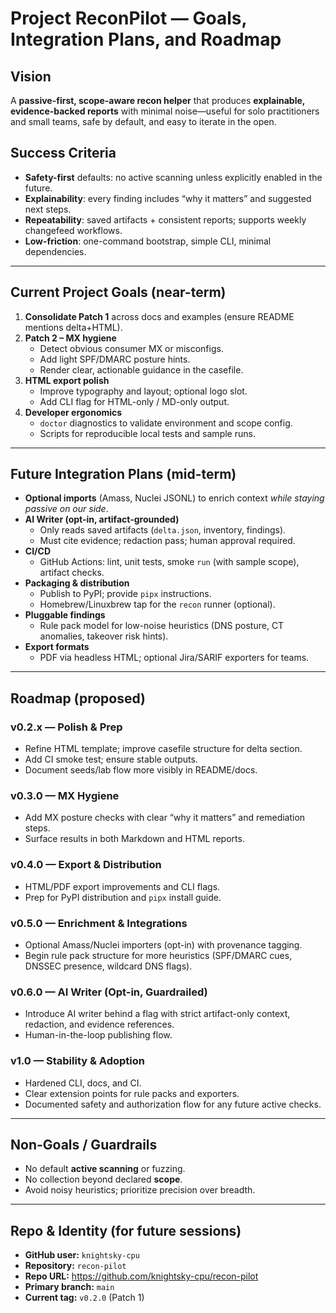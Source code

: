 # Project ReconPilot — Goals, Integration Plans, and Roadmap

## Vision
A **passive-first, scope-aware recon helper** that produces **explainable, evidence-backed reports** with minimal noise—useful for solo practitioners and small teams, safe by default, and easy to iterate in the open.

## Success Criteria
- **Safety-first** defaults: no active scanning unless explicitly enabled in the future.
- **Explainability**: every finding includes “why it matters” and suggested next steps.
- **Repeatability**: saved artifacts + consistent reports; supports weekly changefeed workflows.
- **Low-friction**: one-command bootstrap, simple CLI, minimal dependencies.

---

## Current Project Goals (near-term)
1. **Consolidate Patch 1** across docs and examples (ensure README mentions delta+HTML).
2. **Patch 2 – MX hygiene**
   - Detect obvious consumer MX or misconfigs.
   - Add light SPF/DMARC posture hints.
   - Render clear, actionable guidance in the casefile.
3. **HTML export polish**
   - Improve typography and layout; optional logo slot.
   - Add CLI flag for HTML-only / MD-only output.
4. **Developer ergonomics**
   - `doctor` diagnostics to validate environment and scope config.
   - Scripts for reproducible local tests and sample runs.

---

## Future Integration Plans (mid-term)
- **Optional imports** (Amass, Nuclei JSONL) to enrich context *while staying passive on our side*.
- **AI Writer (opt-in, artifact-grounded)**
  - Only reads saved artifacts (`delta.json`, inventory, findings).
  - Must cite evidence; redaction pass; human approval required.
- **CI/CD**
  - GitHub Actions: lint, unit tests, smoke `run` (with sample scope), artifact checks.
- **Packaging & distribution**
  - Publish to PyPI; provide `pipx` instructions.
  - Homebrew/Linuxbrew tap for the `recon` runner (optional).
- **Pluggable findings**
  - Rule pack model for low-noise heuristics (DNS posture, CT anomalies, takeover risk hints).
- **Export formats**
  - PDF via headless HTML; optional Jira/SARIF exporters for teams.

---

## Roadmap (proposed)
### v0.2.x — Polish & Prep
- Refine HTML template; improve casefile structure for delta section.
- Add CI smoke test; ensure stable outputs.
- Document seeds/lab flow more visibly in README/docs.

### v0.3.0 — MX Hygiene
- Add MX posture checks with clear “why it matters” and remediation steps.
- Surface results in both Markdown and HTML reports.

### v0.4.0 — Export & Distribution
- HTML/PDF export improvements and CLI flags.
- Prep for PyPI distribution and `pipx` install guide.

### v0.5.0 — Enrichment & Integrations
- Optional Amass/Nuclei importers (opt-in) with provenance tagging.
- Begin rule pack structure for more heuristics (SPF/DMARC cues, DNSSEC presence, wildcard DNS flags).

### v0.6.0 — AI Writer (Opt-in, Guardrailed)
- Introduce AI writer behind a flag with strict artifact-only context, redaction, and evidence references.
- Human-in-the-loop publishing flow.

### v1.0 — Stability & Adoption
- Hardened CLI, docs, and CI.
- Clear extension points for rule packs and exporters.
- Documented safety and authorization flow for any future active checks.

---

## Non-Goals / Guardrails
- No default **active scanning** or fuzzing.
- No collection beyond declared **scope**.
- Avoid noisy heuristics; prioritize precision over breadth.

---

## Repo & Identity (for future sessions)
- **GitHub user:** `knightsky-cpu`
- **Repository:** `recon-pilot`
- **Repo URL:** https://github.com/knightsky-cpu/recon-pilot
- **Primary branch:** `main`
- **Current tag:** `v0.2.0` (Patch 1)
